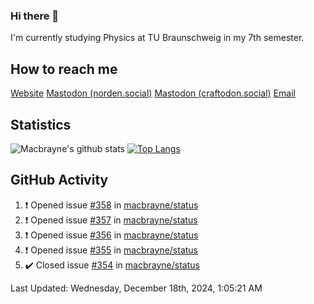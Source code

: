 ### Hi there 👋
I'm currently studying Physics at TU Braunschweig in my 7th semester.

## How to reach me
[Website](https://florentin-schleuss.de)
<a rel="me" href="https://norden.social/@florentin">Mastodon (norden.social)</a>
<a rel="me" href="https://craftodon.social/@frodolon">Mastodon (craftodon.social)</a>
[Email](mailto:hello@macbrayne.de)

## Statistics
![Macbrayne's github stats](https://github-readme-stats.vercel.app/api?username=macbrayne&count_private=true&show_icons=true&hide_rank=true&custom_title=macbrayne's%20GitHub%20Stats)
[![Top Langs](https://github-readme-stats.vercel.app/api/top-langs/?username=macbrayne&exclude_repo=liftron&layout=compact)](https://github.com/anuraghazra/github-readme-stats)
## GitHub Activity

<!--RECENT_ACTIVITY:start-->
1. ❗️ Opened issue [#358](https://github.com/macbrayne/status/issues/358) in [macbrayne/status](https://github.com/macbrayne/status)
2. ❗️ Opened issue [#357](https://github.com/macbrayne/status/issues/357) in [macbrayne/status](https://github.com/macbrayne/status)
3. ❗️ Opened issue [#356](https://github.com/macbrayne/status/issues/356) in [macbrayne/status](https://github.com/macbrayne/status)
4. ❗️ Opened issue [#355](https://github.com/macbrayne/status/issues/355) in [macbrayne/status](https://github.com/macbrayne/status)
5. ✔️ Closed issue [#354](https://github.com/macbrayne/status/issues/354) in [macbrayne/status](https://github.com/macbrayne/status)
<!--RECENT_ACTIVITY:end-->

<!--RECENT_ACTIVITY:last_update-->
Last Updated: Wednesday, December 18th, 2024, 1:05:21 AM
<!--RECENT_ACTIVITY:last_update_end-->


<!--
**macbrayne/macbrayne** is a ✨ _special_ ✨ repository because its `README.md` (this file) appears on your GitHub profile.

Here are some ideas to get you started:

- 🔭 I’m currently working on ...
- 🌱 I’m currently learning ...
- 👯 I’m looking to collaborate on ...
- 🤔 I’m looking for help with ...
- 💬 Ask me about ...
- 📫 How to reach me: ...
- 😄 Pronouns: ...
- ⚡ Fun fact: ...
-->
